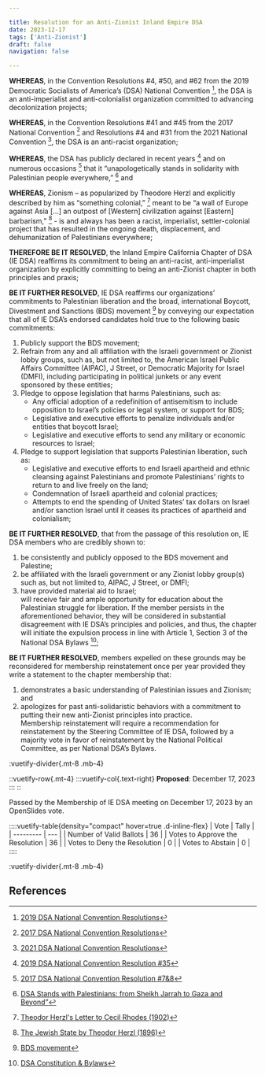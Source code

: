 ```yaml
---

title: Resolution for an Anti-Zionist Inland Empire DSA
date: 2023-12-17
tags: ['Anti-Zionist']
draft: false
navigation: false

---
```


**WHEREAS**,  in the Convention Resolutions #4, #50, and #62 from the 2019 Democratic Socialists of America’s (DSA) National Convention [^1], the DSA is an anti-imperialist and anti-colonialist organization committed to advancing decolonization projects;  

**WHEREAS**, in the Convention Resolutions #41 and #45 from the 2017 National Convention [^2]  and Resolutions #4 and #31 from the 2021 National Convention [^3], the DSA is an anti-racist organization;  

**WHEREAS**, the DSA has publicly declared in recent years [^4] and on numerous occasions [^5] that it “unapologetically stands in solidarity with Palestinian people everywhere,” [^6] and  

**WHEREAS**, Zionism – as popularized by Theodore Herzl and explicitly described by him as “something colonial,” [^7] meant to be “a wall of Europe against Asia […] an outpost of [Western] civilization against [Eastern] barbarism,” [^8] - is and always has been a racist, imperialist, settler-colonial project that has resulted in the ongoing death, displacement, and dehumanization of Palestinians everywhere;  

**THEREFORE BE IT RESOLVED**, the Inland Empire California Chapter of DSA (IE DSA) reaffirms its commitment to being an anti-racist, anti-imperialist organization by explicitly committing to being an anti-Zionist chapter in both principles and praxis;

**BE IT FURTHER RESOLVED**, IE DSA reaffirms our organizations’ commitments to Palestinian liberation and the broad, international Boycott, Divestment and Sanctions (BDS) movement [^9] by conveying our expectation that all of IE DSA’s endorsed candidates hold true to the following basic commitments:  
1. Publicly support the BDS movement;  
2. Refrain from any and all affiliation with the Israeli government or Zionist lobby groups, such as, but not limited to, the American Israel Public Affairs Committee (AIPAC), J Street, or Democratic Majority for Israel (DMFI), including participating in political junkets or any event sponsored by these entities;  
3. Pledge to oppose legislation that harms Palestinians, such as:  
    * Any official adoption of a redefinition of antisemitism to include opposition to Israel’s policies or legal system, or support for BDS;  
    * Legislative and executive efforts to penalize individuals and/or entities that boycott Israel;  
    * Legislative and executive efforts to send any military or economic resources to Israel;  
4. Pledge to support legislation that supports Palestinian liberation, such as:  
   * Legislative and executive efforts to end Israeli apartheid and ethnic cleansing against Palestinians and promote Palestinians’ rights to return to and live freely on the land;  
   * Condemnation of Israeli apartheid and colonial practices;  
   * Attempts to end the spending of United States’ tax dollars on Israel and/or sanction Israel until it ceases its practices of apartheid and colonialism;  

**BE IT FURTHER RESOLVED**, that from the passage of this resolution on, IE DSA members  who are credibly shown to:  
1. be consistently and publicly opposed to the BDS movement and Palestine;  
2. be affiliated with the Israeli government or any Zionist lobby group(s) such as, but not limited to, AIPAC, J Street, or DMFI;  
3. have provided material aid to Israel;  
will receive fair and ample opportunity for education about the Palestinian struggle for liberation. If the member persists in the aforementioned behavior, they will be considered in substantial disagreement with IE DSA’s principles and policies, and thus, the chapter will initiate the expulsion process in line with Article 1, Section 3 of the National DSA Bylaws [^10];  

**BE IT FURTHER RESOLVED**, members expelled on these grounds may be reconsidered for membership reinstatement once per year provided they write a statement to the chapter membership that:  
1. demonstrates a basic understanding of Palestinian issues and Zionism; and  
2. apologizes for past anti-solidaristic behaviors with a commitment to putting their new anti-Zionist principles into practice.  
Membership reinstatement will require a recommendation for reinstatement by the Steering Committee of IE DSA, followed by a majority vote in favor of reinstatement by the National Political Committee, as per National DSA’s Bylaws.

:vuetify-divider{.mt-8 .mb-4}

::vuetify-row{.mt-4}
    :::vuetify-col{.text-right}
    **Proposed**: December 17, 2023
    :::
::

Passed by the Membership of IE DSA meeting on December 17, 2023 by an OpenSlides vote.  

::::vuetify-table{density="compact" hover=true .d-inline-flex}
| Vote | Tally |
| --------- | --- |
| Number of Valid Ballots | 36 |
| Votes to Approve the Resolution | 36 |
| Votes to Deny the Resolution | 0 |
| Votes to Abstain | 0 |
::::

:vuetify-divider{.mt-8 .mb-4}

## References

[^1]: [2019 DSA National Convention Resolutions](https://www.dsausa.org/files/2019/06/2019-Resolutions-Approved.pdf)  
[^2]: [2017 DSA National Convention Resolutions](https://d3n8a8pro7vhmx.cloudfront.net/dsausa/pages/4039/attachments/original/1510787414/Public_Document_of_2017_Convention_Resolutions.pdf?1510787414#page9)  
[^3]: [2021 DSA National Convention Resolutions](https://convention2021.dsausa.org/2021-dsa-convention-resolutions/#P1D)  
[^4]: [2019 DSA National Convention Resolution #35](https://bdsmovement.net/news/democratic-socialists-america-commit-national-bds-organizing)  
[^5]: [2017 DSA National Convention Resolution #7&8](https://d3n8a8pro7vhmx.cloudfront.net/dsausa/pages/4039/attachments/original/1510787414/Public_Document_of_2017_Convention_Resolutions.pdf?1510787414#page10)  
[^6]: [DSA Stands with Palestinians: from Sheikh Jarrah to Gaza and Beyond”](https://www.dsausa.org/statements/dsa-stands-with-palestinians-from-sheikh-jarrah-to-gaza-and-beyond/)  
[^7]: [Theodor Herzl's Letter to Cecil Rhodes (1902)](https://decolonizepalestine.com/myth/zionism-is-not-colonialism-just-jewish-self-determination/)  
[^8]: [The Jewish State by Theodor Herzl (1896)](https://www.gutenberg.org/files/25282/25282-h/25282-h.htm)  
[^9]: [BDS movement](https://bdsmovement.net/what-is-bds)  
[^10]: [DSA Constitution & Bylaws](https://www.dsausa.org/about-us/constitution/#P1A)  
